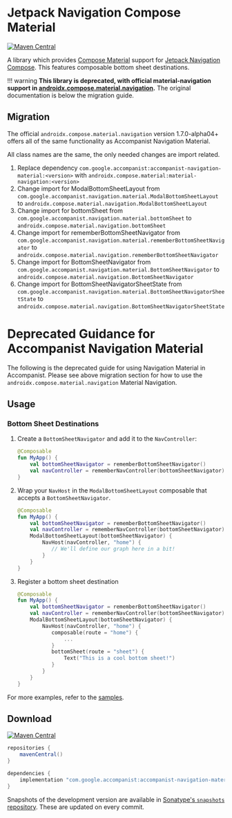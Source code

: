# Jetpack Navigation Compose Material

[![Maven Central](https://img.shields.io/maven-central/v/com.google.accompanist/accompanist-navigation-material)](https://search.maven.org/search?q=g:com.google.accompanist)

A library which provides [Compose Material](https://developer.android.com/jetpack/androidx/releases/compose-material) support for [Jetpack Navigation Compose](https://developer.android.com/jetpack/compose/navigation).
This features composable bottom sheet destinations.

!!! warning
    **This library is deprecated, with official material-navigation support in [androidx.compose.material.navigation](https://developer.android.com/jetpack/androidx/releases/compose-material#1.7.0-alpha04).** The original documentation is below the migration guide.

## Migration

The official `androidx.compose.material.navigation` version 1.7.0-alpha04+ offers all of the same functionality as Accompanist Navigation Material.

All class names are the same, the only needed changes are import related.

1. Replace dependency `com.google.accompanist:accompanist-navigation-material:<version>` with `androidx.compose.material:material-navigation:<version>`
2. Change import for ModalBottomSheetLayout from `com.google.accompanist.navigation.material.ModalBottomSheetLayout` to `androidx.compose.material.navigation.ModalBottomSheetLayout`
3. Change import for bottomSheet from `com.google.accompanist.navigation.material.bottomSheet` to `androidx.compose.material.navigation.bottomSheet`
4. Change import for rememberBottomSheetNavigator from `com.google.accompanist.navigation.material.rememberBottomSheetNavigator` to `androidx.compose.material.navigation.rememberBottomSheetNavigator`
5. Change import for BottomSheetNavigator from `com.google.accompanist.navigation.material.BottomSheetNavigator` to `androidx.compose.material.navigation.BottomSheetNavigator`
6. Change import for BottomSheetNavigatorSheetState from `com.google.accompanist.navigation.material.BottomSheetNavigatorSheetState` to `androidx.compose.material.navigation.BottomSheetNavigatorSheetState`

# Deprecated Guidance for Accompanist Navigation Material

The following is the deprecated guide for using Navigation Material in Accompanist. Please see above migration section for how to use the `androidx.compose.material.navigation` Material Navigation.

## Usage

### Bottom Sheet Destinations

1. Create a `BottomSheetNavigator` and add it to the `NavController`:

    ```kotlin
    @Composable
    fun MyApp() {
        val bottomSheetNavigator = rememberBottomSheetNavigator()
        val navController = rememberNavController(bottomSheetNavigator)
    }
    ```

2. Wrap your `NavHost` in the `ModalBottomSheetLayout` composable that accepts a `BottomSheetNavigator`.

    ```kotlin
    @Composable
    fun MyApp() {
        val bottomSheetNavigator = rememberBottomSheetNavigator()
        val navController = rememberNavController(bottomSheetNavigator)
        ModalBottomSheetLayout(bottomSheetNavigator) {
            NavHost(navController, "home") {
               // We'll define our graph here in a bit!
            }
        }
    }
    ```

3. Register a bottom sheet destination

    ```kotlin
    @Composable
    fun MyApp() {
        val bottomSheetNavigator = rememberBottomSheetNavigator()
        val navController = rememberNavController(bottomSheetNavigator)
        ModalBottomSheetLayout(bottomSheetNavigator) {
            NavHost(navController, "home") {
               composable(route = "home") {
                   ...
               }
               bottomSheet(route = "sheet") {
                   Text("This is a cool bottom sheet!")
               }
            }
        }
    }
    ```

For more examples, refer to the [samples](https://github.com/google/accompanist/tree/main/sample/src/main/java/com/google/accompanist/sample/navigation/material).

## Download

[![Maven Central](https://img.shields.io/maven-central/v/com.google.accompanist/accompanist-navigation-material)](https://search.maven.org/search?q=g:com.google.accompanist)

```groovy
repositories {
    mavenCentral()
}

dependencies {
    implementation "com.google.accompanist:accompanist-navigation-material:<version>"
}
```

Snapshots of the development version are available in [Sonatype's `snapshots` repository][snap]. These are updated on every commit.

[compose]: https://developer.android.com/jetpack/compose
[snap]: https://oss.sonatype.org/content/repositories/snapshots/com/google/accompanist/accompanist-navigation-material/
